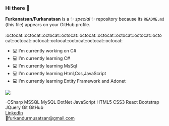 ### Hi there 👋

**Furkanatsan/Furkanatsan** is a ✨ _special_ ✨ repository because its `README.md` (this file) appears on your GitHub profile.<br><br>
:octocat::octocat::octocat::octocat::octocat::octocat::octocat::octocat::octocat::octocat::octocat::octocat::octocat::octocat::octocat:

- :computer: I’m currently working on C#
- :computer: I’m currently learning C#
- :computer: I’m currently learning MsSql
- :computer: I’m currently learning Html,Css,JavaScript
- :computer: I’m currently learning Entity Framework and Adonet

![](https://c.tenor.com/6iDjYxog8acAAAAd/benim-i%C3%A7in%C3%B6nemli-kuzey-g%C3%BCney.gif)

-CSharp MSSQL MySQL DotNet JavaScript HTML5 CSS3 React Bootstrap JQuery Git GitHub <br>
[LinkedIn](linkedin.com/in/furkan-atsan-55481712a)<br>
:email:furkandurmusatsan@gmail.com
